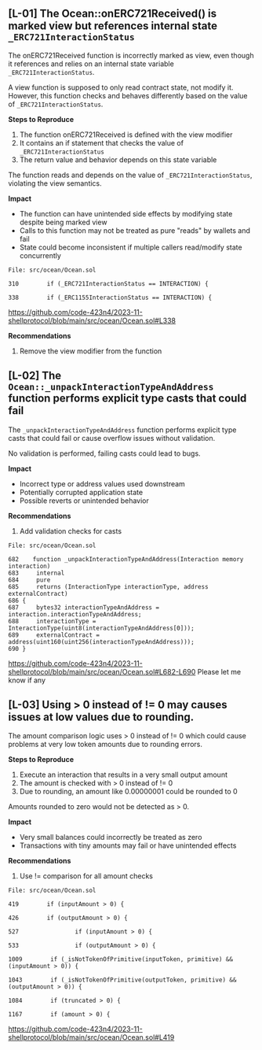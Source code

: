 ## [L-01] The Ocean::onERC721Received() is marked view but references internal state `_ERC721InteractionStatus`

The onERC721Received function is incorrectly marked as view, even though it references and relies on an internal state
variable `_ERC721InteractionStatus`.

A view function is supposed to only read contract state, not modify it. However, this function checks and behaves
differently based on the value of `_ERC721InteractionStatus`.

**Steps to Reproduce**

1. The function onERC721Received is defined with the view modifier
2. It contains an if statement that checks the value of `_ERC721InteractionStatus`
3. The return value and behavior depends on this state variable

The function reads and depends on the value of `_ERC721InteractionStatus`, violating the view semantics.

**Impact**

- The function can have unintended side effects by modifying state despite being marked view
- Calls to this function may not be treated as pure "reads" by wallets and fail
- State could become inconsistent if multiple callers read/modify state concurrently

```solidity
File: src/ocean/Ocean.sol

310        if (_ERC721InteractionStatus == INTERACTION) {

338        if (_ERC1155InteractionStatus == INTERACTION) {
```

https://github.com/code-423n4/2023-11-shellprotocol/blob/main/src/ocean/Ocean.sol#L338

**Recommendations**

1. Remove the view modifier from the function

## [L-02] The `Ocean::_unpackInteractionTypeAndAddress` function performs explicit type casts that could fail

The `_unpackInteractionTypeAndAddress` function performs explicit type casts that could fail or cause overflow issues
without validation.

No validation is performed, failing casts could lead to bugs.

**Impact**

- Incorrect type or address values used downstream
- Potentially corrupted application state
- Possible reverts or unintended behavior

**Recommendations**

1. Add validation checks for casts

```solidity
File: src/ocean/Ocean.sol

682    function _unpackInteractionTypeAndAddress(Interaction memory interaction)
683     internal
684     pure
685     returns (InteractionType interactionType, address externalContract)
686 {
687     bytes32 interactionTypeAndAddress = interaction.interactionTypeAndAddress;
688     interactionType = InteractionType(uint8(interactionTypeAndAddress[0]));
689     externalContract = address(uint160(uint256(interactionTypeAndAddress)));
690 }
```

https://github.com/code-423n4/2023-11-shellprotocol/blob/main/src/ocean/Ocean.sol#L682-L690 Please let me know if any

## [L-03] Using > 0 instead of != 0 may causes issues at low values due to rounding.

The amount comparison logic uses > 0 instead of != 0 which could cause problems at very low token amounts due to
rounding errors.

**Steps to Reproduce**

1. Execute an interaction that results in a very small output amount
2. The amount is checked with > 0 instead of != 0
3. Due to rounding, an amount like 0.00000001 could be rounded to 0

Amounts rounded to zero would not be detected as > 0.

**Impact**

- Very small balances could incorrectly be treated as zero
- Transactions with tiny amounts may fail or have unintended effects

**Recommendations**

1. Use != comparison for all amount checks

```solidity
File: src/ocean/Ocean.sol

419        if (inputAmount > 0) {

426        if (outputAmount > 0) {

527                if (inputAmount > 0) {

533                if (outputAmount > 0) {

1009        if (_isNotTokenOfPrimitive(inputToken, primitive) && (inputAmount > 0)) {

1043        if (_isNotTokenOfPrimitive(outputToken, primitive) && (outputAmount > 0)) {

1084        if (truncated > 0) {

1167        if (amount > 0) {
```

https://github.com/code-423n4/2023-11-shellprotocol/blob/main/src/ocean/Ocean.sol#L419
